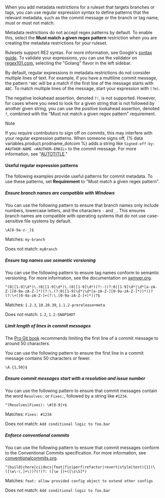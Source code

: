 When you add metadata restrictions for a ruleset that targets branches or tags, you can use regular expression syntax to define patterns that the relevant metadata, such as the commit message or the branch or tag name, must or must not match.

Metadata restrictions do not accept regex patterns by default. To enable this, select the **Must match a given regex pattern** restriction when you are creating the metadata restrictions for your ruleset.

Rulesets support RE2 syntax. For more information, see Google's [syntax guide](https://github.com/google/re2/wiki/Syntax). To validate your expressions, you can use the validator on [regex101.com](https://regex101.com/), selecting the "Golang" flavor in the left sidebar.

By default, regular expressions in metadata restrictions do not consider multiple lines of text. For example, if you have a multiline commit message, the pattern `^ABC` will be a match if the first line of the message starts with `ABC`. To match multiple lines of the message, start your expression with `(?m)`.

The negative lookahead assertion, denoted `?!`, is not supported. However, for cases where you need to look for a given string that is not followed by another given string, you can use the positive lookahead assertion, denoted `?`, combined with the "Must not match a given regex pattern" requirement.

> [!NOTE]
> If you require contributors to sign off on commits, this may interfere with your regular expression patterns. When someone signs off, {% data variables.product.prodname_dotcom %} adds a string like `Signed-off-by: #AUTHOR-NAME <#AUTHOR-EMAIL>` to the commit message. For more information, see "[AUTOTITLE](/organizations/managing-organization-settings/managing-the-commit-signoff-policy-for-your-organization)."

#### Useful regular expression patterns

The following examples provide useful patterns for commit metadata. To use these patterns, set **Requirement** to "Must match a given regex pattern".

##### Ensure branch names are compatible with Windows

You can use the following pattern to ensure that branch names only include numbers, lowercase letters, and the characters `-` and `_`. This ensures branch names are compatible with operating systems that do not use case-sensitive file systems by default.

```text copy
\A[0-9a-z-_]$
```

Matches: `my-branch`

Does not match: `myBranch`

##### Ensure tag names use semantic versioning

You can use the following pattern to ensure tag names conform to semantic versioning. For more information, see the documentation on [semver.org](https://semver.org/).

```text copy
^(0|[1-9]\d*)\.(0|[1-9]\d*)\.(0|[1-9]\d*)(?:-((?:0|[1-9]\d*|\d*[a-zA-Z-][0-9a-zA-Z-]*)(?:\.(?:0|[1-9]\d*|\d*[a-zA-Z-][0-9a-zA-Z-]*))*))?(?:\+([0-9a-zA-Z-]+(?:\.[0-9a-zA-Z-]+)*))?$
```

Matches: `1.2.3`, `10.20.30`, `1.1.2-prerelease+meta`

Does not match: `1.2`, `1.2-SNAPSHOT`

##### Limit length of lines in commit messages

The [Pro Git book](https://git-scm.com/book/en/v2/Distributed-Git-Contributing-to-a-Project#_commit_guidelines) recommends limiting the first line of a commit message to around 50 characters.

You can use the following pattern to ensure the first line in a commit message contains 50 characters or fewer.

```text copy
\A.{1,50}$
```

##### Ensure commit messages start with a resolution and issue number

You can use the following pattern to ensure that commit messages contain the word `Resolves:` or `Fixes:`, followed by a string like `#1234`.

```text copy
^(Resolves|Fixes): \#[0-9]+$
```

Matches: `Fixes: #1234`

Does not match: `Add conditional logic to foo.bar`

##### Enforce conventional commits

You can use the following pattern to ensure that commit messages conform to the Conventional Commits specification. For more information, see [conventionalcommits.org](https://www.conventionalcommits.org/).

```text copy
^(build|chore|ci|docs|feat|fix|perf|refactor|revert|style|test){1}(\([\w\-\.]+\))?(!)?: ([\w ])+([\s\S]*)
```

Matches: `feat: allow provided config object to extend other configs`

Does not match: `Add conditional logic to foo.bar`
